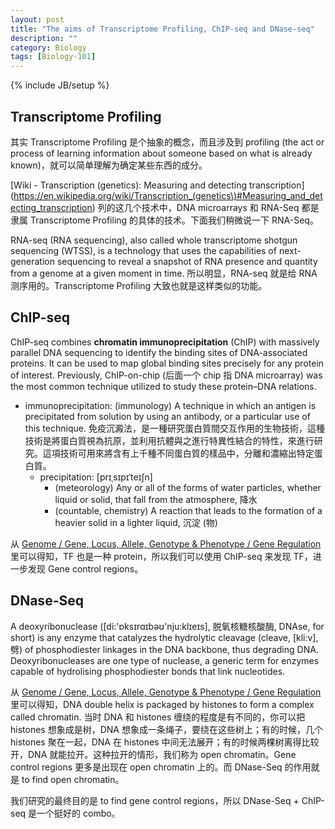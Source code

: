 ```yaml
---
layout: post
title: "The aims of Transcriptome Profiling, ChIP-seq and DNase-seq"
description: ""
category: Biology
tags: [Biology-101]
---
```

{% include JB/setup %}

## Transcriptome Profiling

其实 Transcriptome Profiling 是个抽象的概念，而且涉及到 profiling (the act or process of learning information about someone based on what is already known)，就可以简单理解为确定某些东西的成分。

[Wiki - Transcription (genetics): Measuring and detecting transcription](https://en.wikipedia.org/wiki/Transcription_(genetics\)#Measuring_and_detecting_transcription) 列的这几个技术中，DNA microarrays 和 RNA-Seq 都是隶属 Transcriptome Profiling 的具体的技术。下面我们稍微说一下 RNA-Seq。

RNA-seq (RNA sequencing), also called whole transcriptome shotgun sequencing (WTSS), is a technology that uses the capabilities of next-generation sequencing to reveal a snapshot of RNA presence and quantity from a genome at a given moment in time. 所以明显，RNA-seq 就是给 RNA 测序用的。Transcriptome Profiling 大致也就是这样类似的功能。

## ChIP-seq

ChIP-seq combines **chromatin immunoprecipitation** (ChIP) with massively parallel DNA sequencing to identify the binding sites of DNA-associated proteins. It can be used to map global binding sites precisely for any protein of interest. Previously, ChIP-on-chip (后面一个 chip 指 DNA microarray) was the most common technique utilized to study these protein–DNA relations.

- immunoprecipitation: (immunology) A technique in which an antigen is precipitated from solution by using an antibody, or a particular use of this technique. 免疫沉澱法，是一種研究蛋白質間交互作用的生物技術，這種技術是將蛋白質視為抗原，並利用抗體與之進行特異性結合的特性，來進行研究。這項技術可用來將含有上千種不同蛋白質的樣品中，分離和濃縮出特定蛋白質。
	- precipitation: [prɪˌsɪpɪˈteɪʃn]
		- (meteorology) Any or all of the forms of water particles, whether liquid or solid, that fall from the atmosphere, 降水
		- (countable, chemistry) A reaction that leads to the formation of a heavier solid in a lighter liquid, 沉淀 (物)
		
从 [Genome / Gene, Locus, Allele, Genotype & Phenotype / Gene Regulation](/biology/2015/09/12/genome-gene-locus-allele-genotype-and-phenotype-gene-regulation) 里可以得知，TF 也是一种 protein，所以我们可以使用 ChIP-seq 来发现 TF，进一步发现 Gene control regions。

## DNase-Seq

A deoxyribonuclease ([di:'ɒksɪrɑɪbəʊ'nju:klɪeɪs], 脱氧核糖核酸酶, DNAse, for short) is any enzyme that catalyzes the hydrolytic cleavage (cleave, [kli:v], 劈) of phosphodiester linkages in the DNA backbone, thus degrading DNA. Deoxyribonucleases are one type of nuclease, a generic term for enzymes capable of hydrolising phosphodiester bonds that link nucleotides.

从 [Genome / Gene, Locus, Allele, Genotype & Phenotype / Gene Regulation](/biology/2015/09/12/genome-gene-locus-allele-genotype-and-phenotype-gene-regulation) 里可以得知，DNA double helix is packaged by histones to form a complex called chromatin. 当时 DNA 和 histones 缠绕的程度是有不同的，你可以把 histones 想象成是树，DNA 想象成一条绳子，要绕在这些树上；有的时候，几个 histones 聚在一起，DNA 在 histones 中间无法展开；有的时候两棵树离得比较开，DNA 就能拉开。这种拉开的情形，我们称为 open chromatin。Gene control regions 更多是出现在 open chromatin 上的。而 DNase-Seq 的作用就是 to find open chromatin。

我们研究的最终目的是 to find gene control regions，所以 DNase-Seq + ChIP-seq 是一个挺好的 combo。